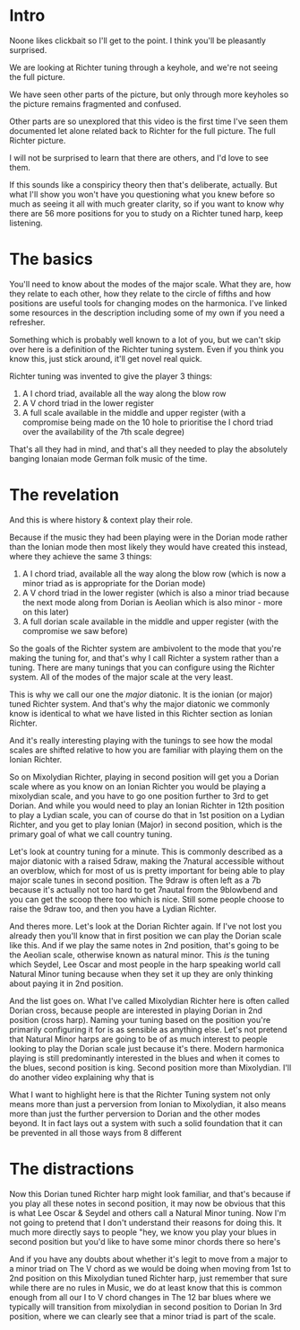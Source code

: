 # Intro

Noone likes clickbait so I'll get to the point. I think you'll be pleasantly surprised.

We are looking at Richter tuning through a keyhole, and we're not seeing the full picture.

We have seen other parts of the picture, but only through more keyholes so the picture
remains fragmented and confused.

Other parts are so unexplored that this video is the first time I've seen them documented
let alone related back to Richter for the full picture. The full Richter picture.

I will not be surprised to learn that there are others, and I'd love to see them.

If this sounds like a conspiricy theory then that's deliberate, actually. But what I'll show
you won't have you questioning what you knew before so much as seeing it all with much
greater clarity, so if you want to know why there are 56 more positions for you to study
on a Richter tuned harp, keep listening.

# The basics

You'll need to know about the modes of the major scale. What they are, how they relate to each
other, how they relate to the circle of fifths and how positions are useful tools for changing
modes on the harmonica. I've linked some resources in the description including some of my own if
you need a refresher.

Something which is probably well known to a lot of you, but we can't skip over here is a definition of the Richter tuning system.
Even if you think you know this, just stick around, it'll get novel real quick.

Richter tuning was invented to give the player 3 things:

1. A I chord triad, available all the way along the blow row
2. A V chord triad in the lower register
3. A full scale available in the middle and upper register (with a compromise being made on the 10 hole to prioritise the I chord triad over the availability of the 7th scale degree)

That's all they had in mind, and that's all they needed to play the absolutely banging Ionaian mode German folk music of the time.

# The revelation

And this is where history & context play their role.

Because if the music they had been playing were in the Dorian mode rather than the Ionian mode then most likely they would have created this instead, where they achieve the same 3 things:

1. A I chord triad, available all the way along the blow row (which is now a minor triad as is appropriate for the Dorian mode)
2. A V chord triad in the lower register (which is also a minor triad because the next mode along from Dorian is Aeolian which is also minor - more on this later)
3. A full dorian scale available in the middle and upper register (with the compromise we saw before)

So the goals of the Richter system are ambivolent to the mode that you're making the tuning for, and that's why I call Richter a system rather than a tuning.
There are many tunings that you can configure using the Richter system. All of the modes of the major scale at the very least.

This is why we call our one the *major* diatonic. It is the ionian (or major) tuned Richter system. And that's why the major diatonic we commonly know is identical
to what we have listed in this Richter section as Ionian Richter.

And it's really interesting playing with the tunings to see how the modal scales are shifted relative to how you are familiar with playing them on the Ionian Richter.

So on Mixolydian Richter, playing in second position will get you a Dorian scale where as you know on an Ionian Richter you would be playing a mixolydian scale, and you
have to go one position further to 3rd to get Dorian. And while you would need to play an Ionian Richter in 12th position to play a Lydian scale, you can of course do that
in 1st position on a Lydian Richter, and you get to play Ionian (Major) in second position, which is the primary goal of what we call country tuning.

Let's look at country tuning for a minute. This is commonly described as a major diatonic with a raised 5draw, making the 7natural accessible without an overblow, which
for most of us is pretty important for being able to play major scale tunes in second position. The 9draw is often left as a 7b because it's actually not too hard to get
7nautal from the 9blowbend and you can get the scoop there too which is nice. Still some people choose to raise the 9draw too, and then you have a Lydian Richter.

And theres more. Let's look at the Dorian Richter again. If I've not lost you already then you'll know that in first position we can play the Dorian scale like this.
And if we play the same notes in 2nd position, that's going to be the Aeolian scale, otherwise known as natural minor. This *is* the tuning which Seydel, Lee Oscar and
most people in the harp speaking world call Natural Minor tuning because when they set it up they are only thinking about paying it in 2nd position.

And the list goes on. What I've called Mixolydian Richter here is often called Dorian cross, because people are interested in playing Dorian in 2nd
position (cross harp). Naming your tuning based on the position you're primarily configuring it for is as sensible as anything else. Let's not pretend that Natural Minor
harps are going to be of as much interest to people looking to play the Dorian scale just because it's there. Modern harmonica playing is still predominantly interested
in the blues and when it comes to the blues, second position is king. Second position more than Mixolydian. I'll do another video explaining why that is


What I want to highlight here is that the Richter Tuning system not only means more than just a perversion
from Ionian to Mixolydian, it also means more than just the further perversion to Dorian and the other modes beyond. It in fact lays out a system with such a solid foundation that
it can be prevented in all those ways from 8 different 

# The distractions

Now this Dorian tuned Richter harp might look familiar, and that's because if you play all these notes in second position, it may now
be obvious that this is what Lee Oscar & Seydel and others call a Natural Minor tuning. Now I'm not going to pretend that I don't
understand their reasons for doing this. It much more directly says to people "hey, we know you play your blues in second position
but you'd like to have some minor chords there so here's 



And if you have any doubts about whether it's legit to move from a major to a minor triad on
The V chord as we would be doing when moving from 1st to 2nd position on this
Mixolydian tuned Richter harp, just remember that sure while there are no rules in
Music, we do at least know that this is common enough from all our I to V chord changes in
The 12 bar blues where we typically will transition from mixolydian in second position to Dorian
In 3rd position, where we can clearly see that a minor triad is part of the scale.
